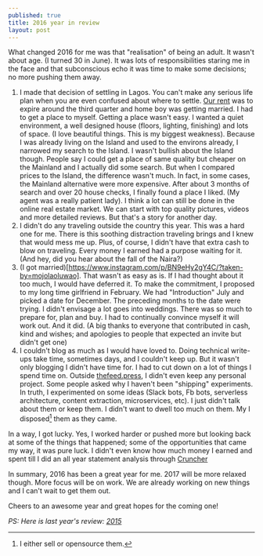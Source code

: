 ```yaml
---
published: true
title: 2016 year in review
layout: post
---
```

What changed 2016 for me was that "realisation" of being an adult. It wasn't about age. (I turned 30 in June). It was lots of responsibilities staring me in the face and that subconscious echo it was time to make some decisions; no more pushing them away.

1. I made that decision of settling in Lagos. You can't make any serious life plan when you are even confused about where to settle. [Our rent](http://obem.be/2015/12/24/2015.html#the-house) was to expire around the third quarter and home boy was getting married. I had to get a place to myself.
Getting a place wasn't easy. I wanted a quiet environment, a well designed house (floors, lighting, finishing) and lots of space. (I love beautiful things. This is my biggest weakness). Because I was already living on the Island and used to the environs already, I narrowed my search to the Island. I wasn't bullish about the Island though. People say I could get a place of same quality but cheaper on the Mainland and I actually did some search. But when I compared prices to the Island, the difference wasn't much. In fact, in some cases, the Mainland alternative were more expensive. After about  3 months of search and over 20 house checks, I finally found a place I liked. (My agent was a really patient lady). I think a lot can still be done in the online real estate market. We can start with top quality pictures, videos and more detailed reviews. But that's a story for another day.
2. I didn't do any traveling outside the country this year. This was a hard one for me. There is this soothing distraction traveling brings and I knew that would mess me up. Plus, of course, I didn't have that extra cash to blow on traveling. Every money I earned had a purpose waiting for it. (And hey, did you hear about the fall of the Naira?)
3. (I got married)[https://www.instagram.com/p/BN9eHy2gY4C/?taken-by=mojolaoluwao]. That wasn't as easy as is. If I had thought about it too much, I would have deferred it. To make the commitment, I proposed to my long time girlfriend in February. We had "Introduction" July and picked a date for December. The preceding months to the date were trying. I didn't envisage a lot goes into weddings. There was so much to prepare for, plan and buy. I had to continually convince myself it will work out. And it did. (A big thanks to everyone that contributed in cash, kind and wishes; and apologies to people that expected an invite but didn't get one)
4. I couldn't blog as much as I would have loved to. Doing technical write-ups take time, sometimes days, and I couldn't keep up. But it wasn't only blogging I didn't have time for. I had to cut down on a lot of things I spend time on. Outside [thefeed.press](http://thefeed.press), I didn't even keep any personal project. Some people asked why I haven't been "shipping" experiments. In truth, I experimented on some ideas (Slack bots, Fb bots, serverless architecture, content extraction, microservices, etc). I just didn't talk about them or keep them. I didn't want to dwell too much on them. My I disposed[^1] them as they came.

In a way, I got lucky. Yes, I worked harder or pushed more but looking back at some of the things that happened; some of the opportunities that came my way, it was pure luck. I didn't even know how much money I earned and spent till I did an all year statement analysis through [Cruncher](http://cruncherapp.co)

In summary, 2016 has been a great year for me. 2017 will be more relaxed though. More focus will be on work. We are already working on new things and I can't wait to get them out.

Cheers to an awesome year and great hopes for the coming one!

*PS: Here is last year's review: [2015](/2015/12/24/2015.html)*

[^1]: I either sell or opensource them.